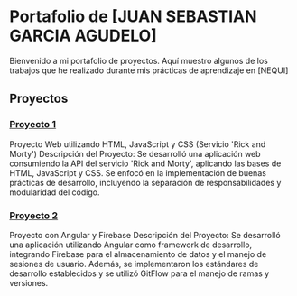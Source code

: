 # Portafolio de [JUAN SEBASTIAN GARCIA AGUDELO]

Bienvenido a mi portafolio de proyectos. Aquí muestro algunos de los trabajos que he realizado durante mis prácticas de aprendizaje en [NEQUI]

## Proyectos

### [Proyecto 1](./proyecto-1/index.html)
Proyecto Web utilizando HTML, JavaScript y CSS (Servicio 'Rick and Morty')
Descripción del Proyecto:
Se desarrolló una aplicación web consumiendo la API del servicio 'Rick and Morty', aplicando las bases de HTML, JavaScript y CSS. Se enfocó en la implementación de buenas prácticas de desarrollo, incluyendo la separación de responsabilidades y modularidad del código.

### [Proyecto 2](./proyecto-2/index.html)
Proyecto con Angular y Firebase
Descripción del Proyecto:
Se desarrolló una aplicación utilizando Angular como framework de desarrollo, integrando Firebase para el almacenamiento de datos y el manejo de sesiones de usuario. Además, se implementaron los estándares de desarrollo establecidos y se utilizó GitFlow para el manejo de ramas y versiones.
